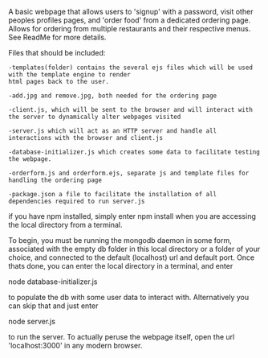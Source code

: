
A basic webpage that allows users to 'signup' with a password, visit other peoples profiles pages, and 'order food' from a dedicated ordering page. Allows for ordering from multiple restaurants and their respective menus. See ReadMe for more details.

 
Files that should be included:

	-templates(folder) contains the several ejs files which will be used with the template engine to render
	html pages back to the user. 

	-add.jpg and remove.jpg, both needed for the ordering page

	-client.js, which will be sent to the browser and will interact with the server to dynamically alter webpages visited

	-server.js which will act as an HTTP server and handle all interactions with the browser and client.js

	-database-initializer.js which creates some data to facilitate testing the webpage.

	-orderform.js and orderform.ejs, separate js and template files for handling the ordering page

	-package.json a file to facilitate the installation of all dependencies required to run server.js
	

if you have npm installed, simply enter npm install when you are accessing the local directory from a terminal.	
		
To begin, you must be running the mongodb daemon in some form, associated with the empty db folder in this local directory 
or a folder of your choice, and connected to the default (localhost) url and default port.
Once thats done, you can enter the local directory in a terminal, and enter

node database-initializer.js 

to populate the db with some user data to interact with.
Alternatively you can skip that and just enter 

node server.js

to run the server. To actually peruse the webpage itself, open the url 'localhost:3000' in any modern browser. 
